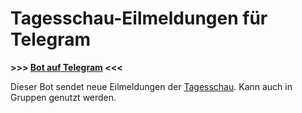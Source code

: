 # Tagesschau-Eilmeldungen für Telegram

**>>> [Bot auf Telegram](https://telegram.me/TagesschauEilmeldungenBot) <<<**

Dieser Bot sendet neue Eilmeldungen der [Tagesschau](http://www.tagesschau.de/). Kann auch in Gruppen genutzt werden.
